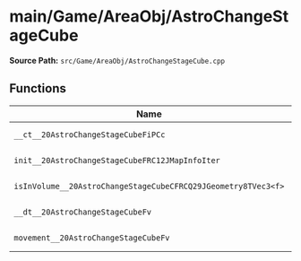 # main/Game/AreaObj/AstroChangeStageCube

**Source Path:** `src/Game/AreaObj/AstroChangeStageCube.cpp`

## Functions

| Name | Address | Match % |
|------|---------|---------|
| `__ct__20AstroChangeStageCubeFiPCc` | `0x8001EFF4` | :white_check_mark: (100.0%) |
| `init__20AstroChangeStageCubeFRC12JMapInfoIter` | `0x8001F040` | :white_check_mark: (100.0%) |
| `isInVolume__20AstroChangeStageCubeCFRCQ29JGeometry8TVec3<f>` | `0x8001F0B4` | :white_check_mark: (100.0%) |
| `__dt__20AstroChangeStageCubeFv` | `0x8001F1A4` | :white_check_mark: (100.0%) |
| `movement__20AstroChangeStageCubeFv` | `0x8001F200` | :x: (93.0%) |